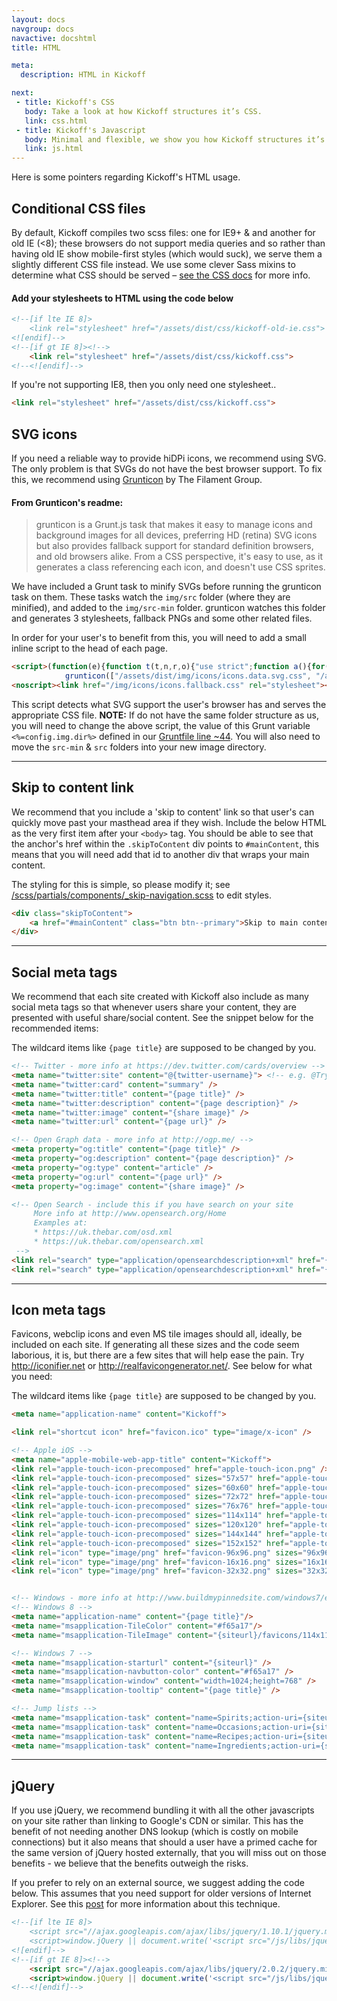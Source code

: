 ```yaml
---
layout: docs
navgroup: docs
navactive: docshtml
title: HTML

meta:
  description: HTML in Kickoff

next:
 - title: Kickoff's CSS
   body: Take a look at how Kickoff structures it’s CSS.
   link: css.html
 - title: Kickoff's Javascript
   body: Minimal and flexible, we show you how Kickoff structures it’s JS.
   link: js.html
---
```

Here is some pointers regarding Kickoff's HTML usage.

## Conditional CSS files
By default, Kickoff compiles two scss files: one for IE9+ & and another for old IE (<8); these browsers do not support media queries and so rather than having old IE show mobile-first styles (which would suck), we serve them a slightly different CSS file instead. We use some clever Sass mixins to determine what CSS should be served – [see the CSS docs](css.html) for more info.

#### Add your stylesheets to HTML using the code below
```html
<!--[if lte IE 8]>
	<link rel="stylesheet" href="/assets/dist/css/kickoff-old-ie.css">
<![endif]-->
<!--[if gt IE 8]><!-->
	<link rel="stylesheet" href="/assets/dist/css/kickoff.css">
<!--<![endif]-->
```

If you're not supporting IE8, then you only need one stylesheet..

```html
<link rel="stylesheet" href="/assets/dist/css/kickoff.css">
```

<a name="svg"></a>

## SVG icons
If you need a reliable way to provide hiDPi icons, we recommend using SVG. The only problem is that SVGs do not have the best browser support. To fix this, we recommend using [Grunticon](https://github.com/filamentgroup/grunticon) by The Filament Group.

#### From Grunticon's readme:
> grunticon is a Grunt.js task that makes it easy to manage icons and background images for all devices, preferring HD (retina) SVG icons but also provides fallback support for standard definition browsers, and old browsers alike. From a CSS perspective, it's easy to use, as it generates a class referencing each icon, and doesn't use CSS sprites.

We have included a Grunt task to minify SVGs before running the grunticon task on them. These tasks watch the `img/src` folder (where they are minified), and added to the `img/src-min` folder. grunticon watches this folder and generates 3 stylesheets, fallback PNGs and some other related files.

In order for your user's to benefit from this, you will need to add a small inline script to the head of each page.

```html
<script>(function(e){function t(t,n,r,o){"use strict";function a(){for(var e,t=0;m.length>t;t++)m[t].href&&m[t].href.indexOf(i.href)>-1&&(e=!0);e?i.media=r||"all":setTimeout(a)}var i=e.document.createElement("link"),c=n||e.document.getElementsByTagName("script")[0],m=e.document.styleSheets;return i.rel="stylesheet",i.href=t,i.media="only x",o&&(i.onload=o),c.parentNode.insertBefore(i,c),a(),i}var n=function(r,o){"use strict";if(r&&3===r.length){var a=e.navigator,i=e.Image,c=!(!document.createElementNS||!document.createElementNS("http://www.w3.org/2000/svg","svg").createSVGRect||!document.implementation.hasFeature("http://www.w3.org/TR/SVG11/feature#Image","1.1")||e.opera&&-1===a.userAgent.indexOf("Chrome")||-1!==a.userAgent.indexOf("Series40")),m=new i;m.onerror=function(){n.method="png",n.href=r[2],t(r[2])},m.onload=function(){var e=1===m.width&&1===m.height,a=r[e&&c?0:e?1:2];n.method=e&&c?"svg":e?"datapng":"png",n.href=a,t(a,null,null,o)},m.src="data:image/gif;base64,R0lGODlhAQABAIAAAAAAAP///ywAAAAAAQABAAACAUwAOw==",document.documentElement.className+=" grunticon"}};n.loadCSS=t,e.grunticon=n})(this);
			grunticon(["/assets/dist/img/icons/icons.data.svg.css", "/assets/dist/img/icons/icons.data.png.css", "/assets/dist/img/icons/icons.fallback.css"]);</script>
<noscript><link href="/img/icons/icons.fallback.css" rel="stylesheet"></noscript>
```

This script detects what SVG support the user's browser has and serves the appropriate CSS file. **NOTE:** If do not have the same folder structure as us, you will need to change the above script, the value of this Grunt variable `<%=config.img.dir%>` defined in our [Gruntfile line ~44](https://github.com/trykickoff/kickoff/blob/master/Gruntfile.js#L44). You will also need to move the `src-min` & `src` folders into your new image directory.

<hr class="sectionSplitter">
<a name="skip"></a>

## Skip to content link
We recommend that you include a 'skip to content' link so that user's can quickly move past your masthead area if they wish. Include the below HTML as the very first item after your `<body>` tag. You should be able to see that the anchor's href within the `.skipToContent` div points to `#mainContent`, this means that you will need add that id to another div that wraps your main content.

The styling for this is simple, so please modify it; see [/scss/partials/components/_skip-navigation.scss](https://github.com/trykickoff/kickoff/blob/master/assets/src/scss/partials/components/_skip-navigation.scss) to edit styles.

```html
<div class="skipToContent">
	<a href="#mainContent" class="btn btn--primary">Skip to main content</a>
</div>
```

<hr class="sectionSplitter">
<a name="socialmeta"></a>

## Social meta tags
We recommend that each site created with Kickoff also include as many social meta tags so that whenever users share your content, they are presented with useful share/social content. See the snippet below for the recommended items:

The wildcard items like `{page title}` are supposed to be changed by you.

```html
<!-- Twitter - more info at https://dev.twitter.com/cards/overview -->
<meta name="twitter:site" content="@{twitter-username}"> <!-- e.g. @TryKickoff -->
<meta name="twitter:card" content="summary" />
<meta name="twitter:title" content="{page title}" />
<meta name="twitter:description" content="{page description}" />
<meta name="twitter:image" content="{share image}" />
<meta name="twitter:url" content="{page url}" />

<!-- Open Graph data - more info at http://ogp.me/ -->
<meta property="og:title" content="{page title}" />
<meta property="og:description" content="{page description}" />
<meta property="og:type" content="article" />
<meta property="og:url" content="{page url}" />
<meta property="og:image" content="{share image}" />

<!-- Open Search - include this if you have search on your site
     More info at http://www.opensearch.org/Home
     Examples at:
     * https://uk.thebar.com/osd.xml
     * https://uk.thebar.com/opensearch.xml
 -->
<link rel="search" type="application/opensearchdescription+xml" href="{siteurl}/osd.xml" title="{page title}">
<link rel="search" type="application/opensearchdescription+xml" href="{siteurl}/opensearch.xml" title="{page title}">
```


<hr class="sectionSplitter">
<a name="iconmeta"></a>

## Icon meta tags
Favicons, webclip icons and even MS tile images should all, ideally, be included on each site. If generating all these sizes and the code seem laborious, it is, but there are a few sites that will help ease the pain. Try http://iconifier.net or http://realfavicongenerator.net/. See below for what you need:

The wildcard items like `{page title}` are supposed to be changed by you.

```html
<meta name="application-name" content="Kickoff">

<link rel="shortcut icon" href="favicon.ico" type="image/x-icon" />

<!-- Apple iOS -->
<meta name="apple-mobile-web-app-title" content="Kickoff">
<link rel="apple-touch-icon-precomposed" href="apple-touch-icon.png" />
<link rel="apple-touch-icon-precomposed" sizes="57x57" href="apple-touch-icon-57x57.png" />
<link rel="apple-touch-icon-precomposed" sizes="60x60" href="apple-touch-icon-60x60.png" />
<link rel="apple-touch-icon-precomposed" sizes="72x72" href="apple-touch-icon-72x72.png" />
<link rel="apple-touch-icon-precomposed" sizes="76x76" href="apple-touch-icon-76x76.png" />
<link rel="apple-touch-icon-precomposed" sizes="114x114" href="apple-touch-icon-114x114.png" />
<link rel="apple-touch-icon-precomposed" sizes="120x120" href="apple-touch-icon-120x120.png" />
<link rel="apple-touch-icon-precomposed" sizes="144x144" href="apple-touch-icon-144x144.png" />
<link rel="apple-touch-icon-precomposed" sizes="152x152" href="apple-touch-icon-152x152.png" />
<link rel="icon" type="image/png" href="favicon-96x96.png" sizes="96x96">
<link rel="icon" type="image/png" href="favicon-16x16.png" sizes="16x16">
<link rel="icon" type="image/png" href="favicon-32x32.png" sizes="32x32">


<!-- Windows - more info at http://www.buildmypinnedsite.com/windows7/en -->
<!-- Windows 8 -->
<meta name="application-name" content="{page title}"/>
<meta name="msapplication-TileColor" content="#f65a17"/>
<meta name="msapplication-TileImage" content="{siteurl}/favicons/114x114.png"/>

<!-- Windows 7 -->
<meta name="msapplication-starturl" content="{siteurl}" />
<meta name="msapplication-navbutton-color" content="#f65a17" />
<meta name="msapplication-window" content="width=1024;height=768" />
<meta name="msapplication-tooltip" content="{page title}" />

<!-- Jump lists -->
<meta name="msapplication-task" content="name=Spirits;action-uri={siteurl}spirits;icon-uri=favicon.ico" />
<meta name="msapplication-task" content="name=Occasions;action-uri={siteurl}occasions;icon-uri=favicon.ico" />
<meta name="msapplication-task" content="name=Recipes;action-uri={siteurl}recipes;icon-uri=favicon.ico" />
<meta name="msapplication-task" content="name=Ingredients;action-uri={siteurl}ingredients;icon-uri=favicon.ico" />
```


<hr class="sectionSplitter">
<a name="jquery"></a>

## jQuery
If you use jQuery, we recommend bundling it with all the other javascripts on your site rather than linking to Google's CDN or similar. This has the benefit of not needing another DNS lookup (which is costly on mobile connections) but it also means that should a user have a primed cache for the same version of jQuery hosted externally, that you will miss out on those benefits - we believe that the benefits outweigh the risks.

If you prefer to rely on an external source, we suggest adding the code below. This assumes that you need support for older versions of Internet Explorer. See this [post](http://martineau.tv/2013/06/two-versions-of-jquery/) for more information about this technique.

```html
<!--[if lte IE 8]>
	<script src="//ajax.googleapis.com/ajax/libs/jquery/1.10.1/jquery.min.js"></script>
	<script>window.jQuery || document.write('<script src="/js/libs/jquery.min.js"><\/script>')</script>
<![endif]-->
<!--[if gt IE 8]><!-->
	<script src="//ajax.googleapis.com/ajax/libs/jquery/2.0.2/jquery.min.js"></script>
	<script>window.jQuery || document.write('<script src="/js/libs/jquery.2.min.js"><\/script>')</script>
<!--<![endif]-->
```



